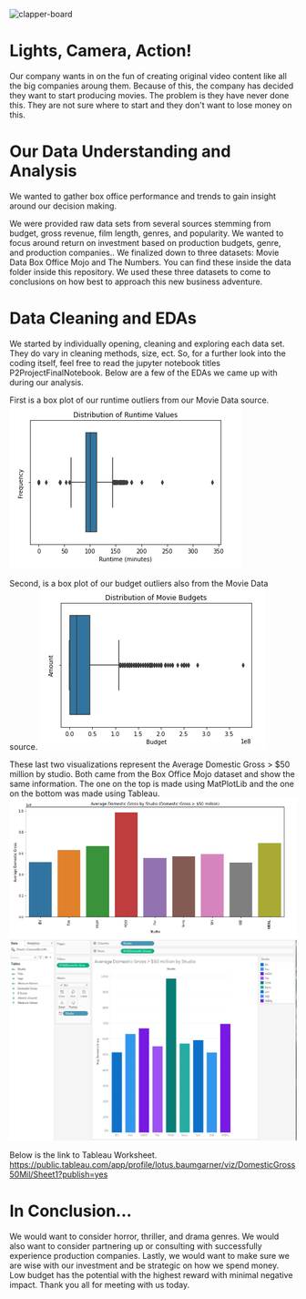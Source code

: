 ![clapper-board](https://st.depositphotos.com/1000153/3002/v/450/depositphotos_30026421-stock-illustration-clapper-board.jpg)
# Lights, Camera, Action!
Our company wants in on the fun of creating original video content like all the big companies aroung them. Because of this, the company has decided they want to start producing movies.  The problem is they have never done this.  They are not sure where to start and they don't want to lose money on this.

# Our Data Understanding and Analysis 
We wanted to gather box office performance and trends to gain insight around our decision making.

We were provided raw data sets from several sources stemming from budget, gross revenue, film length, genres, and popularity. We wanted to focus around return on investment based on production budgets, genre, and production companies..
We finalized down to three datasets:  Movie Data
                                      Box Office Mojo
                                      and The Numbers.
You can find these inside the data folder inside this repository.
We used these three datasets to come to conclusions on how best to approach this new business adventure.

# Data Cleaning and EDAs
We started by individually opening, cleaning and exploring each data set.  They do vary in cleaning methods, size, ect. So, for a further look into the coding itself, feel free to read the jupyter notebook titles P2ProjectFinalNotebook.
Below are a few of the EDAs we came up with during our analysis.

First is a box plot of our runtime outliers from our Movie Data source.
![Runtime Outliers](Pictures/RuntimeOutliers.png)

Second, is a box plot of our budget outliers also from the Movie Data source.
![Budgets Outliers](Pictures/BudgetsOutliers.png)

These last two visualizations represent the Average Domestic Gross > $50 million by studio.  Both came from the Box Office Mojo dataset and show the same information. The one on the top is made using MatPlotLib and the one on the bottom was made using Tableau.
![Plt Box Office](Pictures/MatPlotLibBoxOffice.png)    
![Tableau Box Office](Pictures/TableauBoxOffice.png)


Below is the link to Tableau Worksheet.
https://public.tableau.com/app/profile/lotus.baumgarner/viz/DomesticGross50Mil/Sheet1?publish=yes

# In Conclusion...
We would want to consider horror, thriller, and drama genres. We would also want to consider partnering up or consulting with successfully experience production companies. Lastly, we would want to make sure we are wise with our investment and be strategic on how we spend money. Low budget has the potential with the highest reward with minimal negative impact. Thank you all for meeting with us today.
